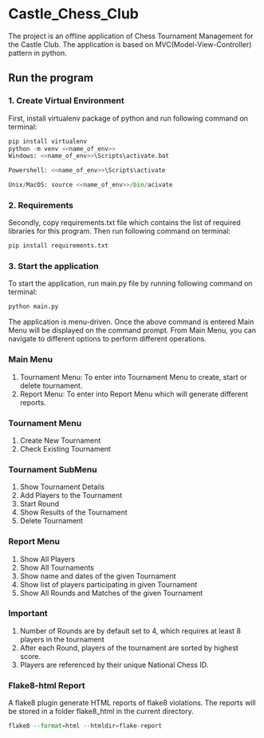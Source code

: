 # Castle_Chess_Club

The project is an offline application of Chess Tournament Management for the Castle Club. The application is based on MVC(Model-View-Controller) pattern in python.

## Run the program

### 1. Create Virtual Environment

First, install virtualenv package of python and run following command on terminal:

```python
pip install virtualenv
python -m venv <<name_of_env>>
Windows: <<name_of_env>>\Scripts\activate.bat

Powershell: <<name_of_env>>\Scripts\activate

Unix/MacOS: source <<name_of_env>>/bin/acivate
```

### 2. Requirements

Secondly, copy requirements.txt file which contains the list of required libraries for this program.
Then run following command on terminal:

```python
pip install requirements.txt
```

### 3. Start the application

To start the application, run main.py file by running following command on terminal:

```python
python main.py
```

The application is menu-driven. Once the above command is entered Main Menu will be displayed on the command prompt. From Main Menu, you can navigate to different options to perform different operations.

### Main Menu

1. Tournament Menu: To enter into Tournament Menu to create, start or delete tournament.
2. Report Menu: To enter into Report Menu which will generate different reports.

### Tournament Menu

1. Create New Tournament
2. Check Existing Tournament

### Tournament SubMenu

1. Show Tournament Details
2. Add Players to the Tournament
3. Start Round
4. Show Results of the Tournament
5. Delete Tournament

### Report Menu

1. Show All Players
2. Show All Tournaments
3. Show name and dates of the given Tournament
4. Show list of players participating in given Tournament
5. Show All Rounds and Matches of the given Tournament

### Important

1. Number of Rounds are by default set to 4, which requires at least 8 players in the tournament
2. After each Round, players of the tournament are sorted by highest score.
3. Players are referenced by their unique National Chess ID.

### Flake8-html Report

A flake8 plugin generate HTML reports of flake8 violations. The reports will be stored in a folder flake8_html in the current directory.

```python
flake8 --format=html --htmldir=flake-report
```
